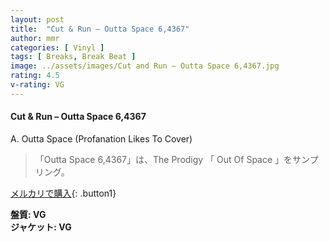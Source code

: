 ```yaml
---
layout: post
title:  "Cut & Run – Outta Space 6,4367"
author: mmr
categories: [ Vinyl ]
tags: [ Breaks, Break Beat ]
image: ../assets/images/Cut and Run – Outta Space 6,4367.jpg
rating: 4.5
v-rating: VG
---
```


#### Cut & Run – Outta Space 6,4367

A. Outta Space (Profanation Likes To Cover)

> 「Outta Space 6,4367」は、The Prodigy 「 Out Of Space 」をサンプリング。

[メルカリで購入](https://jp.mercari.com/item/m59463185167){: .button1}

<div class="mt-4 mb-4 d-flex align-items-center">
<strong class="mr-1">盤質: VG</strong>
</div>
<div class="mt-4 mb-4 d-flex align-items-center">
<strong class="mr-1">ジャケット: VG</strong>
</div>
